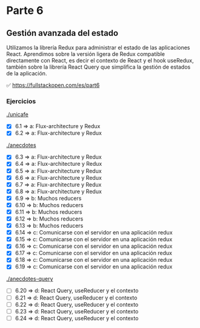 # Parte 6

## Gestión avanzada del estado

Utilizamos la librería Redux para administrar el estado de las aplicaciones React. Aprendimos sobre la versión ligera de Redux compatible directamente con React, es decir el contexto de React y el hook useRedux, también sobre la librería React Query que simplifica la gestión de estados de la aplicación.

✅ https://fullstackopen.com/es/part6

### Ejercicios

[./unicafe](https://github.com/ignacioFernandezJeansalle/fullstackopen-part6-redux-and-query/tree/main/unicafe)

- [x] 6.1 => a: Flux-architecture y Redux
- [x] 6.2 => a: Flux-architecture y Redux

[./anecdotes](https://github.com/ignacioFernandezJeansalle/fullstackopen-part6-redux-and-query/tree/main/anecdotes)

- [x] 6.3 => a: Flux-architecture y Redux
- [x] 6.4 => a: Flux-architecture y Redux
- [x] 6.5 => a: Flux-architecture y Redux
- [x] 6.6 => a: Flux-architecture y Redux
- [x] 6.7 => a: Flux-architecture y Redux
- [x] 6.8 => a: Flux-architecture y Redux
- [x] 6.9 => b: Muchos reducers
- [x] 6.10 => b: Muchos reducers
- [x] 6.11 => b: Muchos reducers
- [x] 6.12 => b: Muchos reducers
- [x] 6.13 => b: Muchos reducers
- [x] 6.14 => c: Comunicarse con el servidor en una aplicación redux
- [x] 6.15 => c: Comunicarse con el servidor en una aplicación redux
- [x] 6.16 => c: Comunicarse con el servidor en una aplicación redux
- [x] 6.17 => c: Comunicarse con el servidor en una aplicación redux
- [x] 6.18 => c: Comunicarse con el servidor en una aplicación redux
- [x] 6.19 => c: Comunicarse con el servidor en una aplicación redux

[./anecdotes-query](https://github.com/ignacioFernandezJeansalle/fullstackopen-part6-redux-and-query/tree/main/anecdotes-query)

- [ ] 6.20 => d: React Query, useReducer y el contexto
- [ ] 6.21 => d: React Query, useReducer y el contexto
- [ ] 6.22 => d: React Query, useReducer y el contexto
- [ ] 6.23 => d: React Query, useReducer y el contexto
- [ ] 6.24 => d: React Query, useReducer y el contexto
